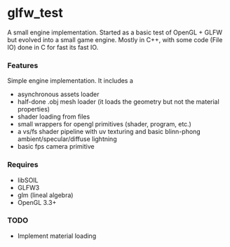 glfw_test
============

A small engine implementation. Started as a basic test of OpenGL + GLFW but evolved into a small game 
engine. Mostly in C++, with some code (File IO) done in C for fast its fast IO.

### Features

Simple engine implementation. It includes a 
- asynchronous assets loader
- half-done .obj mesh loader (it loads the geometry but not the material properties)
- shader loading from files 
- small wrappers for opengl primitives (shader, program, etc.)
- a vs/fs shader pipeline with uv texturing and basic blinn-phong ambient/specular/diffuse lightning
- basic fps camera primitive 

### Requires

- libSOIL
- GLFW3
- glm (lineal algebra)
- OpenGL 3.3+

### TODO

- Implement material loading 
